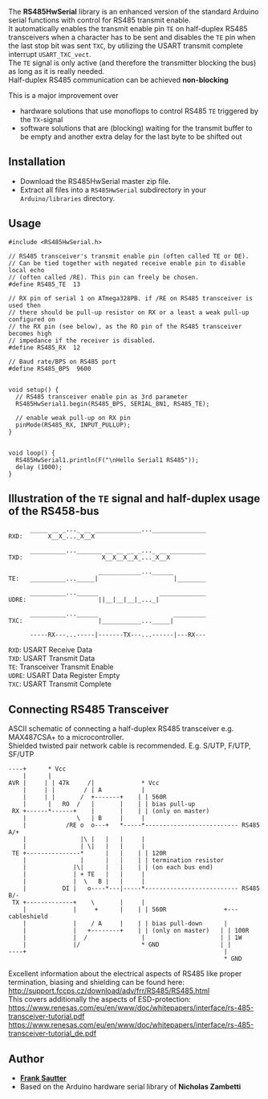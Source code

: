 The **RS485HwSerial** library is an enhanced version of the standard Arduino serial
functions with control for RS485 transmit enable.  
It automatically enables the transmit enable pin `TE` on half-duplex RS485 transceivers
when a character has to be sent and disables the `TE` pin when the last stop bit was sent
`TXC`, by utilizing the USART transmit complete interrupt `USART_TXC_vect`.  
The `TE` signal is only active (and therefore the transmitter blocking the bus) as long as it is really needed.  
Half-duplex RS485 communication can be achieved **non-blocking**

This is a major improvement over
* hardware solutions that use monoflops to control RS485 `TE` triggered by the `TX`-signal
* software solutions that are (blocking) waiting for the transmit buffer to be empty and
another extra delay for the last byte to be shifted out

## Installation
* Download the RS485HwSerial master zip file.
* Extract all files into a `RS485HwSerial` subdirectory in your `Arduino/libraries` directory.

## Usage

```
#include <RS485HwSerial.h>

// RS485 transceiver's transmit enable pin (often called TE or DE).
// Can be tied together with negated receive enable pin to disable local echo
// (often called /RE). This pin can freely be chosen.
#define RS485_TE  13

// RX pin of serial 1 on ATmega328PB. if /RE on RS485 transceiver is used then
// there should be pull-up resistor on RX or a least a weak pull-up configured on
// the RX pin (see below), as the RO pin of the RS485 transceiver becomes high
// impedance if the receiver is disabled.
#define RS485_RX  12

// Baud rate/BPS on RS485 port
#define RS485_BPS  9600


void setup() {
  // RS485 transceiver enable pin as 3rd parameter
  RS485HwSerial1.begin(RS485_BPS, SERIAL_8N1, RS485_TE);

  // enable weak pull-up on RX pin
  pinMode(RS485_RX, INPUT_PULLUP);
}


void loop() {
  RS485HwSerial1.println(F("\nHello Serial1 RS485"));
  delay (1000);
}
```

## Illustration of the `TE` signal and half-duplex usage of the RS458-bus

```
      _____ __ _..._ __ _____________..._______________
RXD:       X__X_..._X__X

      __________..._______ __ __ __ _..._ __ __________
TXD:                      X__X__X__X_..._X__X  

                         ____________...______
TE:   __________..._____|                     |________

      __________...______                 _____________
UDRE:                    ||__|__|__|_..._|

      __________...______                     _________
TXC:                     |___________..._____|

      -----RX---...-----|-------TX---...------|---RX---
```
`RXD`: USART Receive Data  
`TXD`: USART Transmit Data  
`TE`: Transceiver Transmit Enable  
`UDRE`: USART Data Register Empty  
`TXC`: USART Transmit Complete  

## Connecting RS485 Transceiver
ASCII schematic of connecting a half-duplex RS485 transceiver e.g. MAX487CSA+ to a microcontroller.  
Shielded twisted pair network cable is recommended. E.g. S/UTP, F/UTP, SF/UTP

```
----+      * Vcc
    |      |
AVR |     | | 47k     /|             * Vcc
    |     | |        / | A           |
    |     | |       /  +-------+    | | 560R
    |      |   RO  /   |       |    | | bias pull-up
 RX +------*------+    |       |    | | (only on master)
    |              \   | B     |     |
    |           /RE o  o---+   *-----*-------------------------- RS485 A/+
    |               |\ |   |   |     |
    |               | \|   |   |     |
 TE +---------------*      |   |    | | 120R
    |               |      |   |    | | termination resistor
    |             |\|      |   |    | | (on each bus end)
    |             | + TE   |   |     |
    |             |  \   B |   |     |
    |          DI |   o----*---|-----*-------------------------- RS485 B/-
 TX +-------------+    \       |     |
    |             |     +      |    | | 560R                +--- cableshield
    |             |    / A     |    | | bias pull-down      |
    |             |   +--------+    | | (only on master)   | | 100R
    |             |  /               |                     | | 1W
    |             |/                 * GND                 | |
----+                                                       |
                                                            * GND           
```
Excellent information about the electrical aspects of RS485 like proper termination, biasing
and shielding can be found here:  
http://support.fccps.cz/download/adv/frr/RS485/RS485.html  
This covers additionally the aspects of ESD-protection:  
https://www.renesas.com/eu/en/www/doc/whitepapers/interface/rs-485-transceiver-tutorial.pdf  
https://www.renesas.com/eu/en/www/doc/whitepapers/interface/rs-485-transceiver-tutorial_de.pdf  

## Author
* **[Frank Sautter](https://sautter.com)**
* Based on the Arduino hardware serial library of **Nicholas Zambetti**
